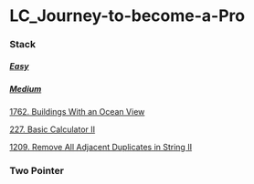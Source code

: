 # LC_Journey-to-become-a-Pro

### **Stack**
##### [Easy](https://leetcode.com/problemset/all/?topicSlugs=stack&page=1&difficulty=EASY&sorting=W3sic29ydE9yZGVyIjoiREVTQ0VORElORyIsIm9yZGVyQnkiOiJGUkVRVUVOQ1kifV0%3D)

##### [Medium](https://leetcode.com/problemset/all/?topicSlugs=stack&page=1&difficulty=MEDIUM&sorting=W3sic29ydE9yZGVyIjoiREVTQ0VORElORyIsIm9yZGVyQnkiOiJGUkVRVUVOQ1kifV0%3D)

[1762. Buildings With an Ocean View](https://leetcode.com/problems/buildings-with-an-ocean-view/)

[227. Basic Calculator II](https://leetcode.com/problems/basic-calculator-ii/)

[1209. Remove All Adjacent Duplicates in String II](https://leetcode.com/problems/remove-all-adjacent-duplicates-in-string-ii/)


### **Two Pointer** 
